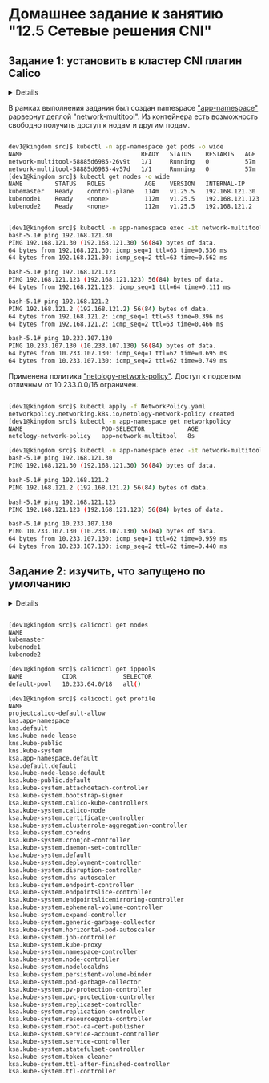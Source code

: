 # Домашнее задание к занятию "12.5 Сетевые решения CNI"

## Задание 1: установить в кластер CNI плагин Calico

<details>

Для проверки других сетевых решений стоит поставить отличный от Flannel плагин — например, Calico. Требования:

* установка производится через ansible/kubespray;
* после применения следует настроить политику доступа к hello-world извне. Инструкции kubernetes.io, Calico

</details>


В рамках выполнения задания был создан namespace ["app-namespace"](src/Namespaces_developnemt.yaml) раpвернут деплой ["network-multitool"](src/Deployment_network-multitool.yaml). Из контейнера есть возможность свободно получить доступ к нодам и другим подам.


```bash

dev1@kingdom src]$ kubectl -n app-namespace get pods -o wide
NAME                                 READY   STATUS    RESTARTS   AGE   IP               NODE        NOMINATED NODE   READINESS GATES
network-multitool-58885d6985-26v9t   1/1     Running   0          57m   10.233.107.130   kubenode2   <none>           <none>
network-multitool-58885d6985-4v57d   1/1     Running   0          57m   10.233.110.66    kubenode1   <none>           <none>
[dev1@kingdom src]$ kubectl get nodes -o wide
NAME         STATUS   ROLES           AGE    VERSION   INTERNAL-IP       EXTERNAL-IP   OS-IMAGE                KERNEL-VERSION           CONTAINER-RUNTIME
kubemaster   Ready    control-plane   114m   v1.25.5   192.168.121.30    <none>        CentOS Linux 7 (Core)   3.10.0-1127.el7.x86_64   containerd://1.6.14
kubenode1    Ready    <none>          112m   v1.25.5   192.168.121.123   <none>        CentOS Linux 7 (Core)   3.10.0-1127.el7.x86_64   containerd://1.6.14
kubenode2    Ready    <none>          112m   v1.25.5   192.168.121.2     <none>        CentOS Linux 7 (Core)   3.10.0-1127.el7.x86_64   containerd://1.6.14


[dev1@kingdom src]$ kubectl -n app-namespace exec -it network-multitool-58885d6985-4v57d -- /bin/bash
bash-5.1# ping 192.168.121.30
PING 192.168.121.30 (192.168.121.30) 56(84) bytes of data.
64 bytes from 192.168.121.30: icmp_seq=1 ttl=63 time=0.536 ms
64 bytes from 192.168.121.30: icmp_seq=2 ttl=63 time=0.562 ms

bash-5.1# ping 192.168.121.123
PING 192.168.121.123 (192.168.121.123) 56(84) bytes of data.
64 bytes from 192.168.121.123: icmp_seq=1 ttl=64 time=0.111 ms

bash-5.1# ping 192.168.121.2
PING 192.168.121.2 (192.168.121.2) 56(84) bytes of data.
64 bytes from 192.168.121.2: icmp_seq=1 ttl=63 time=0.396 ms
64 bytes from 192.168.121.2: icmp_seq=2 ttl=63 time=0.466 ms

bash-5.1# ping 10.233.107.130
PING 10.233.107.130 (10.233.107.130) 56(84) bytes of data.
64 bytes from 10.233.107.130: icmp_seq=1 ttl=62 time=0.695 ms
64 bytes from 10.233.107.130: icmp_seq=2 ttl=62 time=0.749 ms
```

Применена политика ["netology-network-policy"](src/NetworkPolicy.yaml). Доступ к подсетям отличным от 10.233.0.0/16 ограничен.

```bash

[dev1@kingdom src]$ kubectl apply -f NetworkPolicy.yaml 
networkpolicy.networking.k8s.io/netology-network-policy created
[dev1@kingdom src]$ kubectl -n app-namespace get networkpolicy
NAME                      POD-SELECTOR            AGE
netology-network-policy   app=network-multitool   8s

[dev1@kingdom src]$ kubectl -n app-namespace exec -it network-multitool-58885d6985-4v57d -- /bin/bash 
bash-5.1# ping 192.168.121.30
PING 192.168.121.30 (192.168.121.30) 56(84) bytes of data.

bash-5.1# ping 192.168.121.2
PING 192.168.121.2 (192.168.121.2) 56(84) bytes of data.

bash-5.1# ping 192.168.121.123
PING 192.168.121.123 (192.168.121.123) 56(84) bytes of data.

bash-5.1# ping 10.233.107.130
PING 10.233.107.130 (10.233.107.130) 56(84) bytes of data.
64 bytes from 10.233.107.130: icmp_seq=1 ttl=62 time=0.959 ms
64 bytes from 10.233.107.130: icmp_seq=2 ttl=62 time=0.440 ms

```


## Задание 2: изучить, что запущено по умолчанию

<details>

Самый простой способ — проверить командой calicoctl get . Для проверки стоит получить список нод, ipPool и profile. Требования:

* установить утилиту calicoctl;
* получить 3 вышеописанных типа в консоли.

</details>


```bash

[dev1@kingdom src]$ calicoctl get nodes
NAME         
kubemaster   
kubenode1    
kubenode2    

[dev1@kingdom src]$ calicoctl get ippools
NAME           CIDR             SELECTOR   
default-pool   10.233.64.0/18   all()      

[dev1@kingdom src]$ calicoctl get profile
NAME                                                 
projectcalico-default-allow                          
kns.app-namespace                                    
kns.default                                          
kns.kube-node-lease                                  
kns.kube-public                                      
kns.kube-system                                      
ksa.app-namespace.default                            
ksa.default.default                                  
ksa.kube-node-lease.default                          
ksa.kube-public.default                              
ksa.kube-system.attachdetach-controller              
ksa.kube-system.bootstrap-signer                     
ksa.kube-system.calico-kube-controllers              
ksa.kube-system.calico-node                          
ksa.kube-system.certificate-controller               
ksa.kube-system.clusterrole-aggregation-controller   
ksa.kube-system.coredns                              
ksa.kube-system.cronjob-controller                   
ksa.kube-system.daemon-set-controller                
ksa.kube-system.default                              
ksa.kube-system.deployment-controller                
ksa.kube-system.disruption-controller                
ksa.kube-system.dns-autoscaler                       
ksa.kube-system.endpoint-controller                  
ksa.kube-system.endpointslice-controller             
ksa.kube-system.endpointslicemirroring-controller    
ksa.kube-system.ephemeral-volume-controller          
ksa.kube-system.expand-controller                    
ksa.kube-system.generic-garbage-collector            
ksa.kube-system.horizontal-pod-autoscaler            
ksa.kube-system.job-controller                       
ksa.kube-system.kube-proxy                           
ksa.kube-system.namespace-controller                 
ksa.kube-system.node-controller                      
ksa.kube-system.nodelocaldns                         
ksa.kube-system.persistent-volume-binder             
ksa.kube-system.pod-garbage-collector                
ksa.kube-system.pv-protection-controller             
ksa.kube-system.pvc-protection-controller            
ksa.kube-system.replicaset-controller                
ksa.kube-system.replication-controller               
ksa.kube-system.resourcequota-controller             
ksa.kube-system.root-ca-cert-publisher               
ksa.kube-system.service-account-controller           
ksa.kube-system.service-controller                   
ksa.kube-system.statefulset-controller               
ksa.kube-system.token-cleaner                        
ksa.kube-system.ttl-after-finished-controller        
ksa.kube-system.ttl-controller          

```
